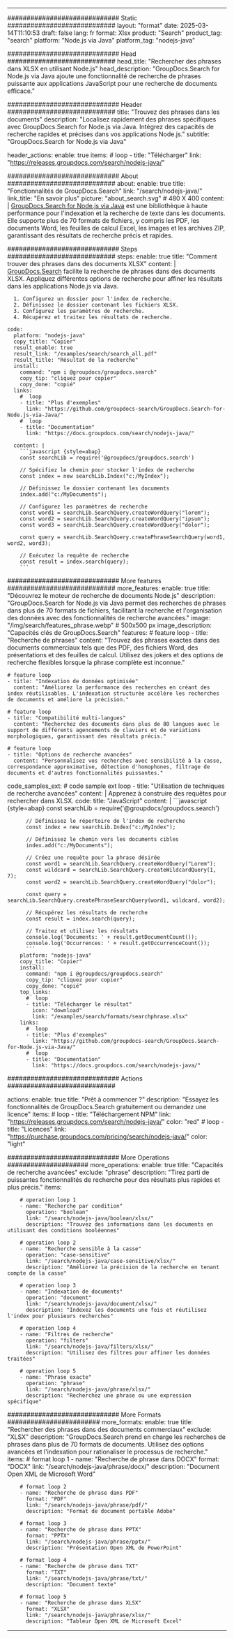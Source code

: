 
---
############################# Static ############################
layout: "format"
date:  2025-03-14T11:10:53
draft: false
lang: fr
format: Xlsx
product: "Search"
product_tag: "search"
platform: "Node.js via Java"
platform_tag: "nodejs-java"

############################# Head ############################
head_title: "Rechercher des phrases dans XLSX en utilisant Node.js"
head_description: "GroupDocs.Search for Node.js via Java ajoute une fonctionnalité de recherche de phrases puissante aux applications JavaScript pour une recherche de documents efficace."

############################# Header ############################
title: "Trouvez des phrases dans les documents" 
description: "Localisez rapidement des phrases spécifiques avec GroupDocs.Search for Node.js via Java. Intégrez des capacités de recherche rapides et précises dans vos applications Node.js."
subtitle: "GroupDocs.Search for Node.js via Java" 

header_actions:
  enable: true
  items:
    #  loop
    - title: "Télécharger"
      link: "https://releases.groupdocs.com/search/nodejs-java/"
      
############################# About ############################
about:
    enable: true
    title: "Fonctionnalités de GroupDocs.Search"
    link: "/search/nodejs-java/"
    link_title: "En savoir plus"
    picture: "about_search.svg" # 480 X 400
    content: |
       [GroupDocs.Search for Node.js via Java](/search/nodejs-java/) est une bibliothèque à haute performance pour l'indexation et la recherche de texte dans les documents. Elle supporte plus de 70 formats de fichiers, y compris les PDF, les documents Word, les feuilles de calcul Excel, les images et les archives ZIP, garantissant des résultats de recherche précis et rapides.

############################# Steps ############################
steps:
    enable: true
    title: "Comment trouver des phrases dans des documents XLSX"
    content: |
      [GroupDocs.Search](/search/nodejs-java/) facilite la recherche de phrases dans des documents XLSX. Appliquez différentes options de recherche pour affiner les résultats dans les applications Node.js via Java.
      
      1. Configurez un dossier pour l'index de recherche.
      2. Définissez le dossier contenant les fichiers XLSX.
      3. Configurez les paramètres de recherche.
      4. Récupérez et traitez les résultats de recherche.
   
    code:
      platform: "nodejs-java"
      copy_title: "Copier"
      result_enable: true
      result_link: "/examples/search/search_all.pdf"
      result_title: "Résultat de la recherche"
      install:
        command: "npm i @groupdocs/groupdocs.search"
        copy_tip: "cliquez pour copier"
        copy_done: "copié"
      links:
        #  loop
        - title: "Plus d'exemples"
          link: "https://github.com/groupdocs-search/GroupDocs.Search-for-Node.js-via-Java/"
        #  loop
        - title: "Documentation"
          link: "https://docs.groupdocs.com/search/nodejs-java/"
          
      content: |
        ```javascript {style=abap}
        const searchLib = require('@groupdocs/groupdocs.search')

        // Spécifiez le chemin pour stocker l'index de recherche
        const index = new searchLib.Index("c:/MyIndex");

        // Définissez le dossier contenant les documents
        index.add("c:/MyDocuments");

        // Configurez les paramètres de recherche
        const word1 = searchLib.SearchQuery.createWordQuery("lorem");
        const word2 = searchLib.SearchQuery.createWordQuery("ipsum");
        const word3 = searchLib.SearchQuery.createWordQuery("dolor");

        const query = searchLib.SearchQuery.createPhraseSearchQuery(word1, word2, word3);

        // Exécutez la requête de recherche
        const result = index.search(query);
        ```            

############################# More features ############################
more_features:
  enable: true
  title: "Découvrez le moteur de recherche de documents Node.js"
  description: "GroupDocs.Search for Node.js via Java permet des recherches de phrases dans plus de 70 formats de fichiers, facilitant la recherche et l'organisation des données avec des fonctionnalités de recherche avancées."
  image: "/img/search/features_phrase.webp" # 500x500 px
  image_description: "Capacités clés de GroupDocs.Search"
  features:
    # feature loop
    - title: "Recherche de phrases"
      content: "Trouvez des phrases exactes dans des documents commerciaux tels que des PDF, des fichiers Word, des présentations et des feuilles de calcul. Utilisez des jokers et des options de recherche flexibles lorsque la phrase complète est inconnue."

    # feature loop
    - title: "Indexation de données optimisée"
      content: "Améliorez la performance des recherches en créant des index réutilisables. L'indexation structurée accélère les recherches de documents et améliore la précision."

    # feature loop
    - title: "Compatibilité multi-langues"
      content: "Recherchez des documents dans plus de 80 langues avec le support de différents agencements de claviers et de variations morphologiques, garantissant des résultats précis."

    # feature loop
    - title: "Options de recherche avancées"
      content: "Personnalisez vos recherches avec sensibilité à la casse, correspondance approximative, détection d'homophones, filtrage de documents et d'autres fonctionnalités puissantes."
      
  code_samples_ext:
    # code sample ext loop
    - title: "Utilisation de techniques de recherche avancées"
      content: |
        Apprenez à construire des requêtes pour rechercher dans XLSX.
      code:
        title: "JavaScript"
        content: |
          ```javascript {style=abap}
          const searchLib = require('@groupdocs/groupdocs.search')
          
          // Définissez le répertoire de l'index de recherche
          const index = new searchLib.Index("c:/MyIndex");
              
          // Définissez le chemin vers les documents cibles
          index.add("c:/MyDocuments");

          // Créez une requête pour la phrase désirée
          const word1 = searchLib.SearchQuery.createWordQuery("Lorem");
          const wildcard = searchLib.SearchQuery.createWildcardQuery(1, 7);
          const word2 = searchLib.SearchQuery.createWordQuery("dolor");

          const query = searchLib.SearchQuery.createPhraseSearchQuery(word1, wildcard, word2);

          // Récupérez les résultats de recherche
          const result = index.search(query);
          
          // Traitez et utilisez les résultats
          console.log('Documents: ' + result.getDocumentCount());
          console.log('Occurrences: ' + result.getOccurrenceCount());
          ```
        platform: "nodejs-java"
        copy_title: "Copier"
        install:
          command: "npm i @groupdocs/groupdocs.search"
          copy_tip: "cliquez pour copier"
          copy_done: "copié"
        top_links:
          #  loop
          - title: "Télécharger le résultat"
            icon: "download"
            link: "/examples/search/formats/searchphrase.xlsx"
        links:
          #  loop
          - title: "Plus d'exemples"
            link: "https://github.com/groupdocs-search/GroupDocs.Search-for-Node.js-via-Java/"
          #  loop
          - title: "Documentation"
            link: "https://docs.groupdocs.com/search/nodejs-java/"
            

            


############################# Actions ############################

actions:
  enable: true
  title: "Prêt à commencer ?"
  description: "Essayez les fonctionnalités de GroupDocs.Search gratuitement ou demandez une licence"
  items:
    #  loop
    - title: "Téléchargement NPM"
      link: "https://releases.groupdocs.com/search/nodejs-java/"
      color: "red"
        #  loop
    - title: "Licences"
      link: "https://purchase.groupdocs.com/pricing/search/nodejs-java/"
      color: "light"


############################# More Operations #####################
more_operations:
    enable: true
    title: "Capacités de recherche avancées"
    exclude: "phrase"
    description: "Tirez parti de puissantes fonctionnalités de recherche pour des résultats plus rapides et plus précis."
    items: 
          
        # operation loop 1
        - name: "Recherche par condition"
          operation: "boolean"
          link: "/search/nodejs-java/boolean/xlsx/"
          description: "Trouvez des informations dans les documents en utilisant des conditions booléennes"

        # operation loop 2
        - name: "Recherche sensible à la casse"
          operation: "case-sensitive"
          link: "/search/nodejs-java/case-sensitive/xlsx/"
          description: "Améliorez la précision de la recherche en tenant compte de la casse"

        # operation loop 3
        - name: "Indexation de documents"
          operation: "document"
          link: "/search/nodejs-java/document/xlsx/"
          description: "Indexez les documents une fois et réutilisez l'index pour plusieurs recherches"

        # operation loop 4
        - name: "Filtres de recherche"
          operation: "filters"
          link: "/search/nodejs-java/filters/xlsx/"
          description: "Utilisez des filtres pour affiner les données traitées"

        # operation loop 5
        - name: "Phrase exacte"
          operation: "phrase"
          link: "/search/nodejs-java/phrase/xlsx/"
          description: "Recherchez une phrase ou une expression spécifique"
          
        
          
############################# More Formats ########################
more_formats:
    enable: true
    title: "Rechercher des phrases dans des documents commerciaux"
    exclude: "XLSX"
    description: "GroupDocs.Search prend en charge les recherches de phrases dans plus de 70 formats de documents. Utilisez des options avancées et l'indexation pour rationaliser le processus de recherche."
    items: 
        # format loop 1
        - name: "Recherche de phrase dans DOCX"
          format: "DOCX"
          link: "/search/nodejs-java/phrase/docx/"
          description: "Document Open XML de Microsoft Word"
          
        # format loop 2
        - name: "Recherche de phrase dans PDF"
          format: "PDF"
          link: "/search/nodejs-java/phrase/pdf/"
          description: "Format de document portable Adobe"
          
        # format loop 3
        - name: "Recherche de phrase dans PPTX"
          format: "PPTX"
          link: "/search/nodejs-java/phrase/pptx/"
          description: "Présentation Open XML de PowerPoint"

        # format loop 4
        - name: "Recherche de phrase dans TXT"
          format: "TXT"
          link: "/search/nodejs-java/phrase/txt/"
          description: "Document texte"
          
        # format loop 5
        - name: "Recherche de phrase dans XLSX"
          format: "XLSX"
          link: "/search/nodejs-java/phrase/xlsx/"
          description: "Tableur Open XML de Microsoft Excel"
  

---